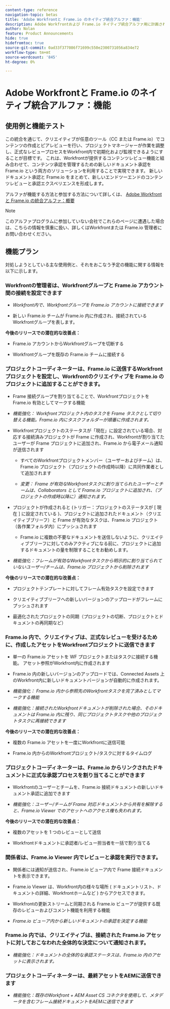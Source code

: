 ```yaml
---
content-type: reference
navigation-topic: betas
title: 'Adobe Workfrontと Frame.io のネイティブ統合アルファ：機能'
description: Adobe Workfrontおよび Frame.io ネイティブ統合アルファ用に計画されている機能
author: Nolan
feature: Product Announcements
hide: true
hidefromtoc: true
source-git-commit: 0ad33f377086f71699c550e2300731056a834e72
workflow-type: tm+mt
source-wordcount: '845'
ht-degree: 0%

---
```



# Adobe Workfrontと Frame.io のネイティブ統合アルファ：機能

## 使用例と機能テスト

この統合を通じて、クリエイティブが任意のツール（CC または Frame.io）でコンテンツの作成とピアレビューを行い、プロジェクトマネージャーが作業を調整し、正式なレビュープロセスをWorkfront内で初期化および監視できるようにすることが目標です。 これは、Workfrontが提供するコンテンツレビュー機能と組み合わせて、コンテンツ承認を管理するための新しいドキュメント承認を Frame.io という両方のソリューションを利用することで実現できます。 新しいドキュメント承認と Frame.io をまとめて、新しいエンドツーエンドのコンテンツレビューと承認エクスペリエンスを形成します。 

アルファが機能する方法と参加する方法について詳しくは、 [Adobe Workfrontと Frame.io の統合アルファ：概要](/help/quicksilver/product-announcements/betas/frame-io-wf-integration-alpha/frame-io-wf-integration-alpha-overview.md)


>[!NOTE]
>
>このアルファプログラムに参加していない会社でこれらのページに遭遇した場合は、こちらの情報を慎重に扱い、詳しくはWorkfrontまたは Frame.io 管理者にお問い合わせください。

<!--Initial setup and basic test scenario 

As part of the alpha program, we've provisioned a new test Frame.io account for you and connected it to a new group "Frame.io alpha testing" in your existing Workfront Preview or Sandbox environment. To test the delivered functionality please log in to your Workfront Preview or Sandbox instance and  perform the following steps: 

Coordinators: Within Workfront, create a project with the "Frame.io alpha testing" group assigned as project group 

Coordinators: Within Workfront, assign your creatives to the project or Frame enabled tasks and change the project status to "Current" 

Creatives: Check your emails for an invite to the newly created Frame.io project 

Creatives: Click on the "Join project" button within the invitation email to join the Frame.io project, review the creative brief within the project and start your content creation within your CC tool of choice 

Creatives: Upload your created assets to Frame.io and add them to the linked Workfront project (or assigned Frame enabled tasks)  

Coordinators: Within Workfront, see the linked Frame.io assets in your project and assign reviewers / approvers (new document approvals: More help on this feature) 

Stakeholders: Withing Workfront, view your approval request in Workfront Home or Document Details and review the Frame connected document in the Frame.io Viewer. Leave a comment feedback 

Coordinators: Within Workfront, view the stakeholder created comments within the Updates section of the Frame.io connected document in Workfront 

Stakeholders: Make a decision from within the Frame.io Viewer 

Creatives: Within Frame.io, notice the overall approval decision made for your assets 

Creatives: Within Frame.io, Apply the requested changes by adding the updated version to the version stack of the connected asset 

Coordinators: Within Workfront, assign approvers / reviewers to the new version upload and monitor the progress until it reaches sign-off-->

## 機能プラン

対処しようとしている主な使用例と、それをおこなう予定の機能に関する情報を以下に示します。 <!--, along with documentation to get you started testing.-->


### Workfrontの管理者は、Workfrontグループと Frame.io アカウント間の接続を設定できます

* _Workfront内で、Workfrontグループを Frame.io アカウントに接続できます_

* 新しい Frame.io チームが Frame.io 内に作成され、接続されているWorkfrontグループを表します。

**今後のリリースでの潜在的な改善点：**

* Frame.io アカウントからWorkfrontグループを切断する

* Workfrontグループを既存の Frame.io チームに接続する

### プロジェクトコーディネーターは、Frame.io に送信するWorkfrontプロジェクトを設定し、Workfrontのクリエイティブを Frame.io のプロジェクトに追加することができます。

* Frame 接続グループを割り当てることで、Workfrontプロジェクトを Frame.io 有効としてマークする機能

* _機能強化： Workfrontプロジェクト内のタスクを Frame タスクとして切り替える機能。Frame.io 内にタスクフォルダーが順番に作成されます。_

* Workfrontプロジェクトのステータスが「現在」に設定されている場合、対応する接続済みプロジェクトが Frame に作成され、Workfrontが割り当てたユーザーが Frame プロジェクトに追加され、Frame.io から電子メール通知が送信されます

   * すべてのWorkfrontプロジェクトメンバー（ユーザーおよびチーム）は、Frame.io プロジェクト（プロジェクトの作成時以降）に共同作業者として追加されます

   * _変更： Frame が有効なWorkfrontタスクに割り当てられたユーザーとチームは、Collaborators として Frame.io プロジェクトに追加され、（プロジェクトの作成時以降に）通知されます。_

* プロジェクトが作成されると (トリガー：プロジェクトのステータスが [ 現在 ] に設定されている )、プロジェクトに追加されたドキュメント（クリエイティブブリーフ）と Frame が有効なタスクは、Frame.io プロジェクト（各作業フォルダ内）にプッシュされます

   * Frame.io に複数の不要なドキュメントを送信しないように、クリエイティブブリーフに対してのみアクティブになる前に、プロジェクトに追加するドキュメントの量を制限することをお勧めします。

* _機能強化：フレームが有効なWorkfrontタスクから明示的に割り当てられていないユーザー/チームは、Frame.io プロジェクトから削除されます_

**今後のリリースでの潜在的な改善点：**

* プロジェクトテンプレートに対してフレーム有効タスクを設定できます

* クリエイティブブリーフへの新しいバージョンのアップロードがフレームにプッシュされます

* 最適化されたプロジェクトの同期（プロジェクトの切断、プロジェクトとドキュメントの再同期など）

### Frame.io 内で、クリエイティブは、正式なレビューを受けるために、作成したアセットをWorkfrontプロジェクトに送信できます

* 単一の Frame.io アセットを WF プロジェクトまたはタスクに接続する機能。 アセット参照がWorkfront内に作成されます

* Frame.io 内の新しいバージョンのアップロードでは、Connected Assets 上のWorkfront内に新しいドキュメントバージョンが自動的に作成されます。

* _機能強化： Frame.io 内から参照先のWorkfrontタスクを完了済みとしてマークする機能_

* _機能強化：接続されたWorkfrontドキュメントが削除された場合、そのドキュメントは Frame.io 内に残り、同じプロジェクトタスクや他のプロジェクトタスクに再接続できます_

**今後のリリースでの潜在的な改善点：**

* 複数の Frame.io アセットを一度にWorkfrontに送信可能

* Frame.io 内からのWorkfrontプロジェクト/タスクに対するタイムログ

### プロジェクトコーディネーターは、Frame.io からリンクされたドキュメントに正式な承認プロセスを割り当てることができます

* Workfrontのユーザーとチームを、Frame.io 接続ドキュメントの新しいドキュメント承認に追加できます

* _機能強化：ユーザー/チームが Frame 対応ドキュメントから共有を解除すると、Frame.io Viewer でのアセットへのアクセス権も失われます。_

**今後のリリースでの潜在的な改善点：**

* 複数のアセットを 1 つのレビューとして送信

* Workfrontドキュメントに承認者/レビュー担当者を一括で割り当てる

### 関係者は、Frame.io Viewer 内でレビューと承認を実行できます。

* 関係者には通知が送信され、Frame.io ビューア内で Frame 接続ドキュメントを表示できます。

* Frame.io Viewer は、Workfront内の様々な場所 ( ドキュメントリスト、ドキュメントの詳細、Workfrontホームなど ) からアクセスできます。

* Workfrontの更新ストリームと同期される Frame.io ビューアが提供する既存のレビューおよびコメント機能を利用する機能

* _Frame.io ビューア内から新しいドキュメントの承認を決定する機能_

### Frame.io 内では、クリエイティブは、接続された Frame.io アセットに対しておこなわれた全体的な決定について通知されます。

* _機能強化：ドキュメントの全体的な承認ステータスは、Frame.io 内のアセットに表示されます。_

### プロジェクトコーディネーターは、最終アセットをAEMに送信できます

* _機能強化：既存のWorkfront + AEM Asset CS コネクタを使用して、メタデータを含むフレーム接続ドキュメントをAEMに送信できます_